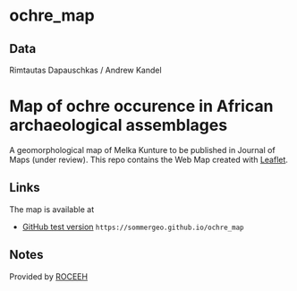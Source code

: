 # ochre_map

## Data
Rimtautas Dapauschkas / Andrew Kandel

# Map of ochre occurence in African archaeological assemblages

A geomorphological map of Melka Kunture to be published in Journal of Maps (under review). This repo contains the Web Map created with <a href="https://leafletjs.com" target="_blank">Leaflet</a>.


## Links
The map is available at
* <a href="https://sommergeo.github.io/ochre_map">GitHub test version</a> `https://sommergeo.github.io/ochre_map`

## Notes


Provided by <a href="http://www.roceeh.net/home/" target="_blank">ROCEEH</a>
